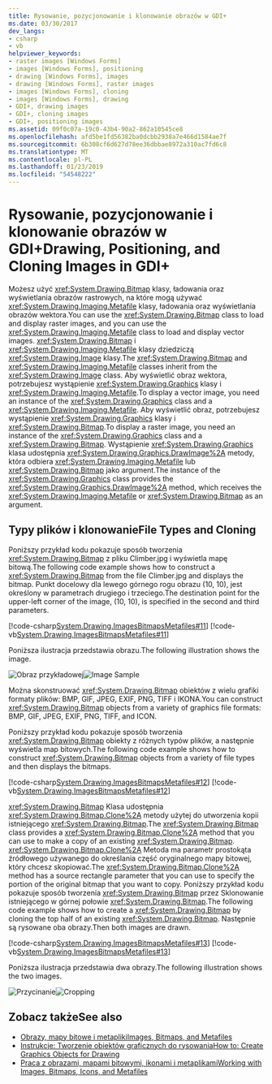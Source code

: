 ```yaml
---
title: Rysowanie, pozycjonowanie i klonowanie obrazów w GDI+
ms.date: 03/30/2017
dev_langs:
- csharp
- vb
helpviewer_keywords:
- raster images [Windows Forms]
- images [Windows Forms], positioning
- drawing [Windows Forms], images
- drawing [Windows Forms], raster images
- images [Windows Forms], cloning
- images [Windows Forms], drawing
- GDI+, drawing images
- GDI+, cloning images
- GDI+, positioning images
ms.assetid: 09f0c07a-19c0-43b4-90a2-862a10545ce8
ms.openlocfilehash: afd5be1fd56382ba0dcbb2938a7e466d1584ae7f
ms.sourcegitcommit: 6b308cf6d627d78ee36dbbae8972a310ac7fd6c8
ms.translationtype: MT
ms.contentlocale: pl-PL
ms.lasthandoff: 01/23/2019
ms.locfileid: "54548222"
---
```

# <a name="drawing-positioning-and-cloning-images-in-gdi"></a><span data-ttu-id="5ecae-102">Rysowanie, pozycjonowanie i klonowanie obrazów w GDI+</span><span class="sxs-lookup"><span data-stu-id="5ecae-102">Drawing, Positioning, and Cloning Images in GDI+</span></span>
<span data-ttu-id="5ecae-103">Możesz użyć <xref:System.Drawing.Bitmap> klasy, ładowania oraz wyświetlania obrazów rastrowych, na które mogą używać <xref:System.Drawing.Imaging.Metafile> klasy, ładowania oraz wyświetlania obrazów wektora.</span><span class="sxs-lookup"><span data-stu-id="5ecae-103">You can use the <xref:System.Drawing.Bitmap> class to load and display raster images, and you can use the <xref:System.Drawing.Imaging.Metafile> class to load and display vector images.</span></span> <span data-ttu-id="5ecae-104"><xref:System.Drawing.Bitmap> i <xref:System.Drawing.Imaging.Metafile> klasy dziedziczą <xref:System.Drawing.Image> klasy.</span><span class="sxs-lookup"><span data-stu-id="5ecae-104">The <xref:System.Drawing.Bitmap> and <xref:System.Drawing.Imaging.Metafile> classes inherit from the <xref:System.Drawing.Image> class.</span></span> <span data-ttu-id="5ecae-105">Aby wyświetlić obraz wektora, potrzebujesz wystąpienie <xref:System.Drawing.Graphics> klasy i <xref:System.Drawing.Imaging.Metafile>.</span><span class="sxs-lookup"><span data-stu-id="5ecae-105">To display a vector image, you need an instance of the <xref:System.Drawing.Graphics> class and a <xref:System.Drawing.Imaging.Metafile>.</span></span> <span data-ttu-id="5ecae-106">Aby wyświetlić obraz, potrzebujesz wystąpienie <xref:System.Drawing.Graphics> klasy i <xref:System.Drawing.Bitmap>.</span><span class="sxs-lookup"><span data-stu-id="5ecae-106">To display a raster image, you need an instance of the <xref:System.Drawing.Graphics> class and a <xref:System.Drawing.Bitmap>.</span></span> <span data-ttu-id="5ecae-107">Wystąpienie <xref:System.Drawing.Graphics> klasa udostępnia <xref:System.Drawing.Graphics.DrawImage%2A> metody, która odbiera <xref:System.Drawing.Imaging.Metafile> lub <xref:System.Drawing.Bitmap> jako argument.</span><span class="sxs-lookup"><span data-stu-id="5ecae-107">The instance of the <xref:System.Drawing.Graphics> class provides the <xref:System.Drawing.Graphics.DrawImage%2A> method, which receives the <xref:System.Drawing.Imaging.Metafile> or <xref:System.Drawing.Bitmap> as an argument.</span></span>  
  
## <a name="file-types-and-cloning"></a><span data-ttu-id="5ecae-108">Typy plików i klonowanie</span><span class="sxs-lookup"><span data-stu-id="5ecae-108">File Types and Cloning</span></span>  
 <span data-ttu-id="5ecae-109">Poniższy przykład kodu pokazuje sposób tworzenia <xref:System.Drawing.Bitmap> z pliku Climber.jpg i wyświetla mapę bitową.</span><span class="sxs-lookup"><span data-stu-id="5ecae-109">The following code example shows how to construct a <xref:System.Drawing.Bitmap> from the file Climber.jpg and displays the bitmap.</span></span> <span data-ttu-id="5ecae-110">Punkt docelowy dla lewego górnego rogu obrazu (10, 10), jest określony w parametrach drugiego i trzeciego.</span><span class="sxs-lookup"><span data-stu-id="5ecae-110">The destination point for the upper-left corner of the image, (10, 10), is specified in the second and third parameters.</span></span>  
  
 [!code-csharp[System.Drawing.ImagesBitmapsMetafiles#11](../../../../samples/snippets/csharp/VS_Snippets_Winforms/System.Drawing.ImagesBitmapsMetafiles/CS/Class1.cs#11)]
 [!code-vb[System.Drawing.ImagesBitmapsMetafiles#11](../../../../samples/snippets/visualbasic/VS_Snippets_Winforms/System.Drawing.ImagesBitmapsMetafiles/VB/Class1.vb#11)]  
  
 <span data-ttu-id="5ecae-111">Poniższa ilustracja przedstawia obrazu.</span><span class="sxs-lookup"><span data-stu-id="5ecae-111">The following illustration shows the image.</span></span>  
  
 <span data-ttu-id="5ecae-112">![Obraz przykładowej](../../../../docs/framework/winforms/advanced/media/aboutgdip03-art04.gif "AboutGdip03_Art04")</span><span class="sxs-lookup"><span data-stu-id="5ecae-112">![Image Sample](../../../../docs/framework/winforms/advanced/media/aboutgdip03-art04.gif "AboutGdip03_Art04")</span></span>  
  
 <span data-ttu-id="5ecae-113">Można skonstruować <xref:System.Drawing.Bitmap> obiektów z wielu grafiki formaty plików: BMP, GIF, JPEG, EXIF, PNG, TIFF i IKONA.</span><span class="sxs-lookup"><span data-stu-id="5ecae-113">You can construct <xref:System.Drawing.Bitmap> objects from a variety of graphics file formats: BMP, GIF, JPEG, EXIF, PNG, TIFF, and ICON.</span></span>  
  
 <span data-ttu-id="5ecae-114">Poniższy przykład kodu pokazuje sposób tworzenia <xref:System.Drawing.Bitmap> obiekty z różnych typów plików, a następnie wyświetla map bitowych.</span><span class="sxs-lookup"><span data-stu-id="5ecae-114">The following code example shows how to construct <xref:System.Drawing.Bitmap> objects from a variety of file types and then displays the bitmaps.</span></span>  
  
 [!code-csharp[System.Drawing.ImagesBitmapsMetafiles#12](../../../../samples/snippets/csharp/VS_Snippets_Winforms/System.Drawing.ImagesBitmapsMetafiles/CS/Class1.cs#12)]
 [!code-vb[System.Drawing.ImagesBitmapsMetafiles#12](../../../../samples/snippets/visualbasic/VS_Snippets_Winforms/System.Drawing.ImagesBitmapsMetafiles/VB/Class1.vb#12)]  
  
 <span data-ttu-id="5ecae-115"><xref:System.Drawing.Bitmap> Klasa udostępnia <xref:System.Drawing.Bitmap.Clone%2A> metody użytej do utworzenia kopii istniejącego <xref:System.Drawing.Bitmap>.</span><span class="sxs-lookup"><span data-stu-id="5ecae-115">The <xref:System.Drawing.Bitmap> class provides a <xref:System.Drawing.Bitmap.Clone%2A> method that you can use to make a copy of an existing <xref:System.Drawing.Bitmap>.</span></span> <span data-ttu-id="5ecae-116"><xref:System.Drawing.Bitmap.Clone%2A> Metoda ma parametr prostokąta źródłowego używanego do określania część oryginalnego mapy bitowej, który chcesz skopiować.</span><span class="sxs-lookup"><span data-stu-id="5ecae-116">The <xref:System.Drawing.Bitmap.Clone%2A> method has a source rectangle parameter that you can use to specify the portion of the original bitmap that you want to copy.</span></span> <span data-ttu-id="5ecae-117">Poniższy przykład kodu pokazuje sposób tworzenia <xref:System.Drawing.Bitmap> przez Sklonowanie istniejącego w górnej połowie <xref:System.Drawing.Bitmap>.</span><span class="sxs-lookup"><span data-stu-id="5ecae-117">The following code example shows how to create a <xref:System.Drawing.Bitmap> by cloning the top half of an existing <xref:System.Drawing.Bitmap>.</span></span> <span data-ttu-id="5ecae-118">Następnie są rysowane oba obrazy.</span><span class="sxs-lookup"><span data-stu-id="5ecae-118">Then both images are drawn.</span></span>  
  
 [!code-csharp[System.Drawing.ImagesBitmapsMetafiles#13](../../../../samples/snippets/csharp/VS_Snippets_Winforms/System.Drawing.ImagesBitmapsMetafiles/CS/Class1.cs#13)]
 [!code-vb[System.Drawing.ImagesBitmapsMetafiles#13](../../../../samples/snippets/visualbasic/VS_Snippets_Winforms/System.Drawing.ImagesBitmapsMetafiles/VB/Class1.vb#13)]  
  
 <span data-ttu-id="5ecae-119">Poniższa ilustracja przedstawia dwa obrazy.</span><span class="sxs-lookup"><span data-stu-id="5ecae-119">The following illustration shows the two images.</span></span>  
  
 <span data-ttu-id="5ecae-120">![Przycinanie](../../../../docs/framework/winforms/advanced/media/aboutgdip03-art05.gif "AboutGdip03_Art05")</span><span class="sxs-lookup"><span data-stu-id="5ecae-120">![Cropping](../../../../docs/framework/winforms/advanced/media/aboutgdip03-art05.gif "AboutGdip03_Art05")</span></span>  
  
## <a name="see-also"></a><span data-ttu-id="5ecae-121">Zobacz także</span><span class="sxs-lookup"><span data-stu-id="5ecae-121">See also</span></span>
- [<span data-ttu-id="5ecae-122">Obrazy, mapy bitowe i metapliki</span><span class="sxs-lookup"><span data-stu-id="5ecae-122">Images, Bitmaps, and Metafiles</span></span>](../../../../docs/framework/winforms/advanced/images-bitmaps-and-metafiles.md)
- [<span data-ttu-id="5ecae-123">Instrukcje: Tworzenie obiektów graficznych do rysowania</span><span class="sxs-lookup"><span data-stu-id="5ecae-123">How to: Create Graphics Objects for Drawing</span></span>](../../../../docs/framework/winforms/advanced/how-to-create-graphics-objects-for-drawing.md)
- [<span data-ttu-id="5ecae-124">Praca z obrazami, mapami bitowymi, ikonami i metaplikami</span><span class="sxs-lookup"><span data-stu-id="5ecae-124">Working with Images, Bitmaps, Icons, and Metafiles</span></span>](../../../../docs/framework/winforms/advanced/working-with-images-bitmaps-icons-and-metafiles.md)
